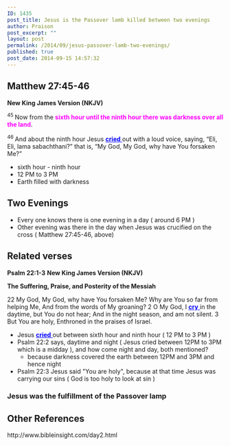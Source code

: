 ```yaml
---
ID: 1435
post_title: Jesus is the Passover lamb killed between two evenings
author: Praison
post_excerpt: ""
layout: post
permalink: /2014/09/jesus-passover-lamb-two-evenings/
published: true
post_date: 2014-09-15 14:57:32
---
```

<h2><strong><span class="passage-display-bcv">Matthew 27:45-46</span></strong></h2>
<p class="passage-display"><strong><span class="passage-display-version">New King James Version (NKJV)</span></strong></p>
<span class="text Matt-27-45"><sup class="versenum">45 </sup>Now from the <span style="color: #ff00ff;"><strong>sixth hour until the ninth hour there was darkness over all the land</strong></span>.</span>

<span id="en-NKJV-24176" class="text Matt-27-46"><sup class="versenum">46 </sup>And about the ninth hour Jesus <span style="text-decoration: underline;"><span style="color: #0000ff; text-decoration: underline;"><strong>cried</strong> </span></span>out with a loud voice, saying, <span class="woj">“Eli, Eli, lama sabachthani?” that is, “My God, My God, why have You forsaken Me?”</span></span>
<ul>
	<li class="line">sixth hour - ninth hour</li>
	<li class="line">12 PM to 3 PM</li>
	<li class="line">Earth filled with darkness</li>
</ul>
<h2>Two Evenings</h2>
<ul>
	<li>Every one knows there is one evening in a day ( around 6 PM )</li>
	<li>Other evening was there in the day when Jesus was crucified on the cross ( Matthew 27:45-46, above)</li>
</ul>
<h2>Related verses</h2>
<strong>Psalm 22:1-3</strong>
<strong>New King James Version (NKJV)</strong>

<strong>The Suffering, Praise, and Posterity of the Messiah</strong>

22 My God, My God, why have You forsaken Me?
Why are You so far from helping Me,
And from the words of My groaning?
2 O My God, I <span style="text-decoration: underline; color: #0000ff;"><span style="text-decoration: underline;"><strong>cry</strong> </span></span>in the daytime, but You do not hear;
And in the night season, and am not silent.
3 But You are holy,
Enthroned in the praises of Israel.
<ul>
	<li>Jesus <span style="text-decoration: underline;"><span style="color: #0000ff; text-decoration: underline;"><strong>cried</strong> </span></span>out between sixth hour and ninth hour ( 12 PM to 3 PM )</li>
	<li>Psalm 22:2 says, daytime and night ( Jesus cried between 12PM to 3PM which is a midday ), and how come night and day, both mentioned?
<ul>
	<li>because darkness covered the earth between 12PM and 3PM and hence night</li>
</ul>
</li>
	<li>Psalm 22:3 Jesus said "You are holy", because at that time Jesus was carrying our sins ( God is too holy to look at sin )</li>
</ul>
<h3>Jesus was the fulfillment of the Passover lamp</h3>
<h2>Other References</h2>
http://www.bibleinsight.com/day2.html